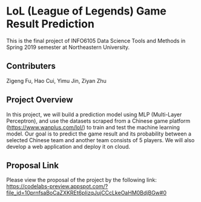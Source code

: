 # LoL (League of Legends) Game Result Prediction
This is the final project of INFO6105 Data Science Tools and Methods in Spring 2019 semester at Northeastern University.

## Contributers
Zigeng Fu, Hao Cui, Yimu Jin, Ziyan Zhu

## Project Overview
In this project, we will build a prediction model using MLP (Multi-Layer Perceptron), and use the datasets scraped from a Chinese game platform (https://www.wanplus.com/lol/) to train and test the machine learning model. Our goal is to predict the game result and its probability between a selected Chinese team and another team consists of 5 players. We will also develop a web application and deploy it on cloud.

## Proposal Link
Please view the proposal of the project by the following link:
https://codelabs-preview.appspot.com/?file_id=10prnfsaBoCaZXKREt6pIizqJujCCcLkeOaHM0BdjBGw#0
